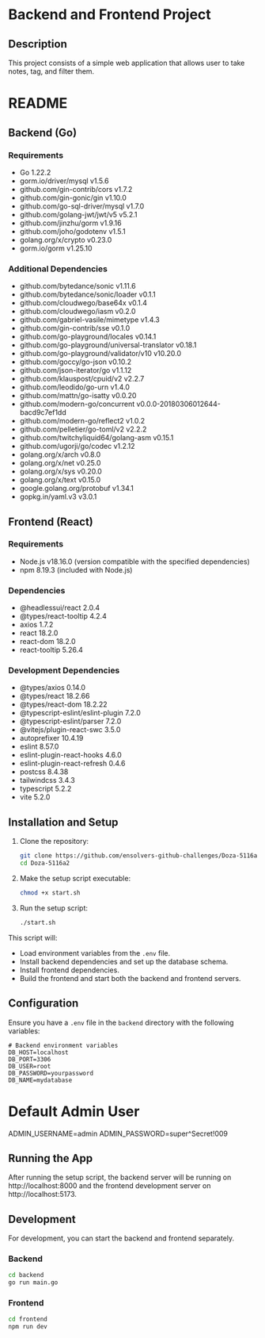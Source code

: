 # Backend and Frontend Project

## Description
This project consists of a simple web application that allows user to take notes, tag, and filter them.

# README

## Backend (Go)

### Requirements

- Go 1.22.2
- gorm.io/driver/mysql v1.5.6
- github.com/gin-contrib/cors v1.7.2
- github.com/gin-gonic/gin v1.10.0
- github.com/go-sql-driver/mysql v1.7.0
- github.com/golang-jwt/jwt/v5 v5.2.1
- github.com/jinzhu/gorm v1.9.16
- github.com/joho/godotenv v1.5.1
- golang.org/x/crypto v0.23.0
- gorm.io/gorm v1.25.10

### Additional Dependencies

- github.com/bytedance/sonic v1.11.6
- github.com/bytedance/sonic/loader v0.1.1
- github.com/cloudwego/base64x v0.1.4
- github.com/cloudwego/iasm v0.2.0
- github.com/gabriel-vasile/mimetype v1.4.3
- github.com/gin-contrib/sse v0.1.0
- github.com/go-playground/locales v0.14.1
- github.com/go-playground/universal-translator v0.18.1
- github.com/go-playground/validator/v10 v10.20.0
- github.com/goccy/go-json v0.10.2
- github.com/json-iterator/go v1.1.12
- github.com/klauspost/cpuid/v2 v2.2.7
- github.com/leodido/go-urn v1.4.0
- github.com/mattn/go-isatty v0.0.20
- github.com/modern-go/concurrent v0.0.0-20180306012644-bacd9c7ef1dd
- github.com/modern-go/reflect2 v1.0.2
- github.com/pelletier/go-toml/v2 v2.2.2
- github.com/twitchyliquid64/golang-asm v0.15.1
- github.com/ugorji/go/codec v1.2.12
- golang.org/x/arch v0.8.0
- golang.org/x/net v0.25.0
- golang.org/x/sys v0.20.0
- golang.org/x/text v0.15.0
- google.golang.org/protobuf v1.34.1
- gopkg.in/yaml.v3 v3.0.1

## Frontend (React)

### Requirements

- Node.js v18.16.0 (version compatible with the specified dependencies)
- npm 8.19.3 (included with Node.js)

### Dependencies

- @headlessui/react 2.0.4
- @types/react-tooltip 4.2.4
- axios 1.7.2
- react 18.2.0
- react-dom 18.2.0
- react-tooltip 5.26.4

### Development Dependencies

- @types/axios 0.14.0
- @types/react 18.2.66
- @types/react-dom 18.2.22
- @typescript-eslint/eslint-plugin 7.2.0
- @typescript-eslint/parser 7.2.0
- @vitejs/plugin-react-swc 3.5.0
- autoprefixer 10.4.19
- eslint 8.57.0
- eslint-plugin-react-hooks 4.6.0
- eslint-plugin-react-refresh 0.4.6
- postcss 8.4.38
- tailwindcss 3.4.3
- typescript 5.2.2
- vite 5.2.0

## Installation and Setup

1. Clone the repository:

    ```sh
    git clone https://github.com/ensolvers-github-challenges/Doza-5116a2.git
    cd Doza-5116a2
    ```

2. Make the setup script executable:

    ```sh
    chmod +x start.sh
    ```

3. Run the setup script:

    ```sh
    ./start.sh
    ```

This script will:

- Load environment variables from the `.env` file.
- Install backend dependencies and set up the database schema.
- Install frontend dependencies.
- Build the frontend and start both the backend and frontend servers.

## Configuration

Ensure you have a `.env` file in the `backend` directory with the following variables:

```env
# Backend environment variables
DB_HOST=localhost
DB_PORT=3306
DB_USER=root
DB_PASSWORD=yourpassword
DB_NAME=mydatabase
```

# Default Admin User
ADMIN_USERNAME=admin
ADMIN_PASSWORD=super^Secret!009

## Running the App

After running the setup script, the backend server will be running on http://localhost:8000 and the frontend development server on http://localhost:5173.

## Development

For development, you can start the backend and frontend separately.

### Backend

```sh
cd backend
go run main.go
```

### Frontend

```sh
cd frontend
npm run dev
```

